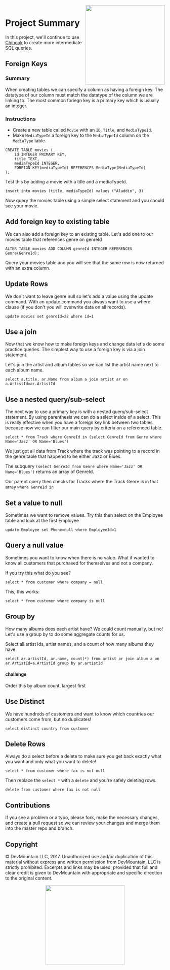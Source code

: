 <img src="https://devmounta.in/img/logowhiteblue.png" width="250" align="right">

# Project Summary

In this project, we'll continue to use <a href="http://jxs.me/chinook-web/">Chinook</a> to create more intermediate SQL queries.

## Foreign Keys

### Summary

When creating tables we can specify a column as having a foreign key. The datatype of our column must match the datatype of the column we are linking to. The most common foriegn key is a primary key which is usually an integer.

### Instructions 

* Create a new table called `Movie` with an `ID`, `Title`, and `MediaTypeId`.
* Make `MediaTypeId` a foreign key to the `MediaTypeId` column on the `MediaType` table.

```
CREATE TABLE movies (
    id INTEGER PRIMARY KEY,
    title TEXT,
  	mediaTypeId INTEGER, 
    FOREIGN KEY(mediaTypeId) REFERENCES MediaType(MediaTypeId)
);
```

Test this by adding a movie with a title and a mediaTypeId.

```
insert into movies (title, mediaTypeId) values ("Aladdin", 3)
```

Now query the movies table using a simple select statement and you should see your movie.

## Add foreign key to existing table

We can also add a foreign key to an existing table. Let's add one to our movies table that references genre on genreId

```
ALTER TABLE movies ADD COLUMN genreId INTEGER REFERENCES Genre(GenreId);
```

Query your movies table and you will see that the same row is now returned with an extra column.

## Update Rows

We don't want to leave genre null so let's add a value using the update command.  With an update command you always want to use a where clause (if you don't you will overwrite data on all records).

```
update movies set genreId=22 where id=1
```

## Use a join

Now that we know how to make foreign keys and change data let's do some practice queries.  The simplest way to use a foreign key is via a join statement. 

Let's join the artist and album tables so we can list the artist name next to each album name.

```
select a.title, ar.Name from album a join artist ar on a.ArtistId=ar.ArtistId
```

## Use a nested query/sub-select

The next way to use a primary key is with a nested query/sub-select statement.  By using parenthesis we can do a select inside of a select.  This is really effective when you have a foreign key link between two tables because now we can filter our main query by criteria on a referenced table.

```
select * from Track where GenreId in (select GenreId from Genre where Name='Jazz' OR Name='Blues')
```

We just got all data from Track where the track was pointing to a record in the genre table that happend to be either Jazz or Blues.

The subquery `(select GenreId from Genre where Name='Jazz' OR Name='Blues')` returns an array of GenreId.

Our parent query then checks for Tracks where the Track Genre is in that array `where GenreId in `

## Set a value to null

Sometimes we want to remove values.  Try this then select on the Employee table and look at the first Employee

```
update Employee set Phone=null where EmployeeId=1
```

## Query a null value

Sometimes you want to know when there is no value.  What if wanted to know all customers that purchased for themselves and not a company.   

If you try this what do you see?

```
select * from customer where company = null
```

This, this works: 

```
select * from customer where company is null
```


## Group by

How many albums does each artist have?  We could count manually, but no!  Let's use a group by to do some aggregate counts for us.

Select all artist ids, artist names, and a count of how many albums they have.

```
select ar.artistId, ar.name, count(*) from artist ar join album a on ar.ArtistId=a.ArtistId group by ar.artistId
```

#### challenge
Order this by album count, largest first

## Use Distinct

We have hundreds of customers and want to know which countries our customers come from, but no duplicates!

```
select distinct country from customer
```

## Delete Rows

Always do a select before a delete to make sure you get back exactly what you want and only what you want to delete!

```
select * from customer where fax is not null
```

Then replace the `select *` with a `delete` and you're safely deleting rows.

```
delete from customer where fax is not null
```

## Contributions

If you see a problem or a typo, please fork, make the necessary changes, and create a pull request so we can review your changes and merge them into the master repo and branch.

## Copyright

© DevMountain LLC, 2017. Unauthorized use and/or duplication of this material without express and written permission from DevMountain, LLC is strictly prohibited. Excerpts and links may be used, provided that full and clear credit is given to DevMountain with appropriate and specific direction to the original content.

<p align="center">
<img src="https://devmounta.in/img/logowhiteblue.png" width="250">
</p>
